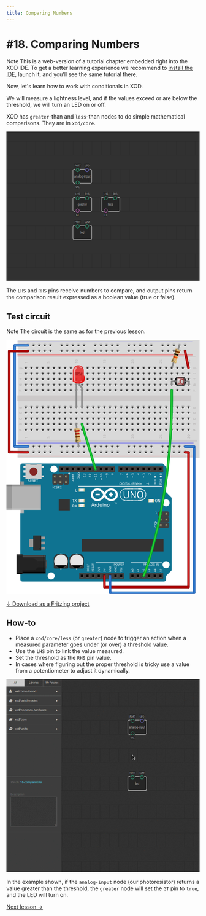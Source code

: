 ```yaml
---
title: Comparing Numbers
---
```


# #18. Comparing Numbers

<div class="ui segment note">
<span class="ui ribbon label">Note</span>
This is a web-version of a tutorial chapter embedded right into the XOD IDE.
To get a better learning experience we recommend to
<a href="../install/">install the IDE</a>, launch it, and you’ll see the
same tutorial there.
</div>

Now, let's learn how to work with conditionals in XOD.

We will measure a lightness level, and if the values exceed or are below the
threshold, we will turn an LED on or off.

XOD has `greater`-than and `less`-than nodes to do simple
mathematical comparisons. They are in `xod/core`.

![Patch](./patch.png)

The `LHS` and `RHS` pins receive numbers to compare, and output pins return
the comparison result expressed as a boolean value (true or false).

## Test circuit

<div class="ui segment note">
<span class="ui ribbon label">Note</span>
The circuit is the same as for the previous lesson.
</div>

![Circuit](./circuit.fz.png)

[↓ Download as a Fritzing project](./circuit.fzz)

## How-to

* Place a `xod/core/less` (or `greater`) node to trigger an action when
  a measured parameter goes under (or over) a threshold value.
* Use the `LHS` pin to link the value measured.
* Set the threshold as the `RHS` pin value.
* In cases where figuring out the proper threshold is tricky use a value
  from a potentiometer to adjust it dynamically.

![Screencast](./screencast.gif)

In the example shown, if the `analog-input` node (our photoresistor) returns a
value greater than the threshold, the `greater` node will set the `GT` pin to
`true`, and the LED will turn on.

[Next lesson →](../19-if-else/)
